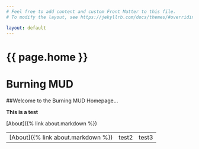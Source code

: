 ```yaml
---
# Feel free to add content and custom Front Matter to this file.
# To modify the layout, see https://jekyllrb.com/docs/themes/#overriding-theme-defaults

layout: default
---
```


<h1>{{ page.home }}</h1>

# Burning MUD

##Welcome to the Burning MUD Homepage...

**This is a test**

[About]({% link about.markdown %})

<table>
    <tr>
        <td>[About]({% link about.markdown %})</td>
	<td>test2</td>
	<td>test3</td>
    </tr>
</table>
